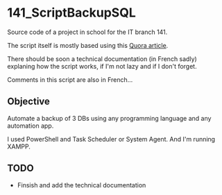 # 141_ScriptBackupSQL
Source code of a project in school for the IT branch 141.

The script itself is mostly based using this [Quora article](https://www.quora.com/How-can-you-backup-MySQL-and-PostgreSQL-databases-from-Windows-Server-2012R2-using-PowerShell-scripts).

There should be soon a technical documentation (in French sadly) explaning how the script works, if I'm not lazy and if I don't forget. 

Comments in this script are also in French...

## Objective
Automate a backup of 3 DBs using any programming language and any automation app.

I used PowerShell and Task Scheduler or System Agent. And I'm running XAMPP.

## TODO 
- Finsish and add the technical documentation
